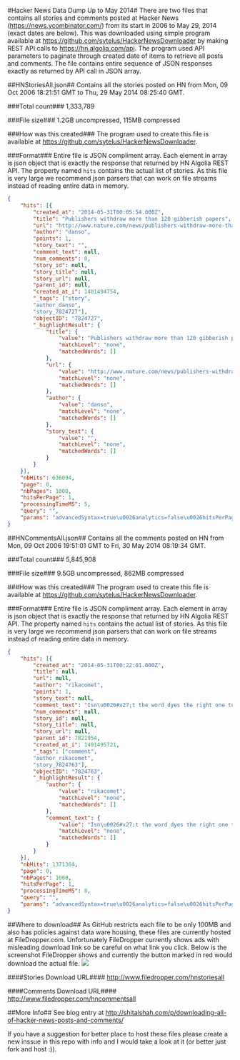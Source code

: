 #Hacker News Data Dump Up to May 2014#
There are two files that contains all stories and comments posted at Hacker News (https://news.ycombinator.com/) from its start in 2006 to May 29, 2014 (exact dates are below). This was downloaded using simple program available at https://github.com/sytelus/HackerNewsDownloader by making REST API calls to https://hn.algolia.com/api. The program used API parameters to paginate through created date of items to retrieve all posts and comments. The file contains entire sequence of JSON responses exactly as returned by API call in JSON array.

##HNStoriesAll.json##
Contains all the stories posted on HN from Mon, 09 Oct 2006 18:21:51 GMT to Thu, 29 May 2014 08:25:40 GMT.

###Total count###
1,333,789

###File size###
1.2GB uncompressed, 115MB compressed

###How was this created###
The program used to create this file is available at https://github.com/sytelus/HackerNewsDownloader.

###Format###
Entire file is JSON compliment array. Each element in array is json object that is exactly the response that returned by HN Algolia REST API. The property named `hits` contains the actual list of stories. As this file is very large we recommend json parsers that can work on file streams instead of reading entire data in memory.

```json
{
	"hits": [{
		"created_at": "2014-05-31T00:05:54.000Z",
		"title": "Publishers withdraw more than 120 gibberish papers",
		"url": "http://www.nature.com/news/publishers-withdraw-more-than-120-gibberish-papers-1.14763?WT.mc_id=TWT_NatureNews",
		"author": "danso",
		"points": 1,
		"story_text": "",
		"comment_text": null,
		"num_comments": 0,
		"story_id": null,
		"story_title": null,
		"story_url": null,
		"parent_id": null,
		"created_at_i": 1401494754,
		"_tags": ["story",
		"author_danso",
		"story_7824727"],
		"objectID": "7824727",
		"_highlightResult": {
			"title": {
				"value": "Publishers withdraw more than 120 gibberish papers",
				"matchLevel": "none",
				"matchedWords": []
			},
			"url": {
				"value": "http://www.nature.com/news/publishers-withdraw-more-than-120-gibberish-papers-1.14763?WT.mc_id=TWT_NatureNews",
				"matchLevel": "none",
				"matchedWords": []
			},
			"author": {
				"value": "danso",
				"matchLevel": "none",
				"matchedWords": []
			},
			"story_text": {
				"value": "",
				"matchLevel": "none",
				"matchedWords": []
			}
		}
	}],
	"nbHits": 636094,
	"page": 0,
	"nbPages": 1000,
	"hitsPerPage": 1,
	"processingTimeMS": 5,
	"query": "",
	"params": "advancedSyntax=true\u0026analytics=false\u0026hitsPerPage=1\u0026tags=story"
}
```

##HNCommentsAll.json##
Contains all the comments posted on HN from Mon, 09 Oct 2006 19:51:01 GMT to Fri, 30 May 2014 08:19:34 GMT.

###Total count###
5,845,908

###File size###
9.5GB uncompressed, 862MB compressed

###How was this created###
The program used to create this file is available at https://github.com/sytelus/HackerNewsDownloader.

###Format###
Entire file is JSON compliment array. Each element in array is json object that is exactly the response that returned by HN Algolia REST API. The property named `hits` contains the actual list of stories. As this file is very large we recommend json parsers that can work on file streams instead of reading entire data in memory.

```json
{
	"hits": [{
		"created_at": "2014-05-31T00:22:01.000Z",
		"title": null,
		"url": null,
		"author": "rikacomet",
		"points": 1,
		"story_text": null,
		"comment_text": "Isn\u0026#x27;t the word dyes the right one to use here? Instead of dies?",
		"num_comments": null,
		"story_id": null,
		"story_title": null,
		"story_url": null,
		"parent_id": 7821954,
		"created_at_i": 1401495721,
		"_tags": ["comment",
		"author_rikacomet",
		"story_7824763"],
		"objectID": "7824763",
		"_highlightResult": {
			"author": {
				"value": "rikacomet",
				"matchLevel": "none",
				"matchedWords": []
			},
			"comment_text": {
				"value": "Isn\u0026#x27;t the word dyes the right one to use here? Instead of dies?",
				"matchLevel": "none",
				"matchedWords": []
			}
		}
	}],
	"nbHits": 1371364,
	"page": 0,
	"nbPages": 1000,
	"hitsPerPage": 1,
	"processingTimeMS": 8,
	"query": "",
	"params": "advancedSyntax=true\u0026analytics=false\u0026hitsPerPage=1\u0026tags=comment"
}
```

##Where to download##
As GitHub restricts each file to be only 100MB and also has policies against data ware housing, these files are currently hosted at FileDropper.com. Unfortunately FileDropper currently shows ads with misleading download link so be careful on what link you click. Below is the screenshot FileDropper shows and currently the button marked in red would download the actual file.
![](FileDropperDownloadScreen.png?raw=true)

####Stories Download URL####
http://www.filedropper.com/hnstoriesall

####Comments Download URL####
http://www.filedropper.com/hncommentsall

##More Info##
See blog entry at http://shitalshah.com/p/downloading-all-of-hacker-news-posts-and-comments/

If you have a suggestion for better place to host these files please create a new inssue in this repo with info and I would take a look at it (or better just fork and host :)).
